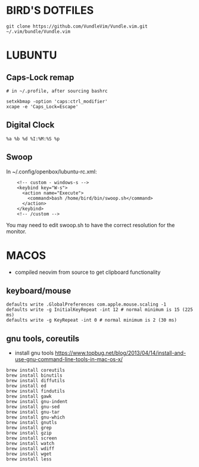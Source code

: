 BIRD'S DOTFILES
===============

```
git clone https://github.com/VundleVim/Vundle.vim.git ~/.vim/bundle/Vundle.vim
```

LUBUNTU
=======

Caps-Lock remap
---

```
# in ~/.profile, after sourcing bashrc

setxkbmap -option 'caps:ctrl_modifier'
xcape -e 'Caps_Lock=Escape'
```

Digital Clock
----

```
%a %b %d %I:%M:%S %p
```

Swoop
-----

In ~/.config/openbox/lubuntu-rc.xml:

```
    <!-- custom - windows-s -->
    <keybind key="W-s">
      <action name="Execute">
        <command>bash /home/bird/bin/swoop.sh</command>
      </action>
    </keybind>
    <!-- /custom -->
```

You may need to edit swoop.sh to have the correct resolution for the monitor.

MACOS
=====

- compiled neovim from source to get clipboard functionality

keyboard/mouse
---

```
defaults write .GlobalPreferences com.apple.mouse.scaling -1
defaults write -g InitialKeyRepeat -int 12 # normal minimum is 15 (225 ms)
defaults write -g KeyRepeat -int 0 # normal minimum is 2 (30 ms)
```

gnu tools, coreutils
---
- install gnu tools https://www.topbug.net/blog/2013/04/14/install-and-use-gnu-command-line-tools-in-mac-os-x/
```
brew install coreutils
brew install binutils
brew install diffutils
brew install ed
brew install findutils
brew install gawk
brew install gnu-indent
brew install gnu-sed
brew install gnu-tar
brew install gnu-which
brew install gnutls
brew install grep
brew install gzip
brew install screen
brew install watch
brew install wdiff
brew install wget
brew install less
```
